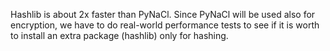 Hashlib is about 2x faster than PyNaCl. Since PyNaCl will be used also for encryption, we have to do real-world performance tests to see if it is worth to install an extra package (hashlib) only for hashing.
